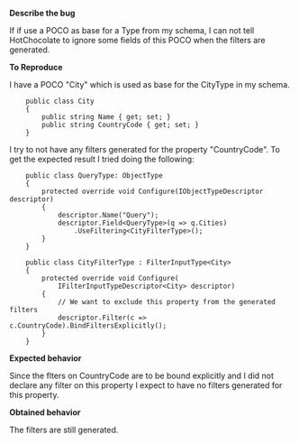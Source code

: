 **Describe the bug**

If if use a POCO as base for a Type from my schema, I can not tell HotChocolate to ignore some fields of this POCO when the filters are generated. 

**To Reproduce**

I have a POCO "City" which is used as base for the CityType in my schema. 
```
    public class City
    {
        public string Name { get; set; }
        public string CountryCode { get; set; }
    }
```
I try to not have any filters generated for the property "CountryCode". 
To get the expected result I tried doing the following: 
```
    public class QueryType: ObjectType
    {
        protected override void Configure(IObjectTypeDescriptor descriptor)
        {
            descriptor.Name("Query");
            descriptor.Field<QueryType>(q => q.Cities)
                .UseFiltering<CityFilterType>();
        }
    }

    public class CityFilterType : FilterInputType<City>
    {
        protected override void Configure(
            IFilterInputTypeDescriptor<City> descriptor)
        {
            // We want to exclude this property from the generated filters
            descriptor.Filter(c => c.CountryCode).BindFiltersExplicitly();
        }
    }
```

**Expected behavior**

Since the flters on CountryCode are to be bound explicitly and I did not declare any filter on this property I expect to have no filters generated for this property. 


**Obtained behavior**

The filters are still generated.
